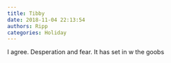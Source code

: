 ```yaml
---
title: Tibby
date: 2018-11-04 22:13:54
authors: Ripp
categories: Holiday
---
```


 I agree. Desperation and fear.
It has set in w the goobs